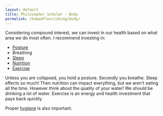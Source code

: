 ```yaml
---
layout: default
title: Philosopher Scholar - Body
permalink: /humanFlourishing/body/
---
```


Considering compound interest, we can invest in our health based on what area we do most often. I recommend investing in:

- [Posture](/posture/)
- Breathing
- [Sleep](/sleep/)
- [Nutrition](/nutrition/)
- [Exercise](/calisthenics/)

Unless you are collapsed, you hold a posture. Secondly you breathe. Sleep effects so much! Then nutrition can impact everything, but we aren't eating all the time. However think about the quality of your water! We should be drinking a lot of water. Exercise is an energy and health investment that pays back quickly.

Proper [hygiene](/hygiene/) is also important.

